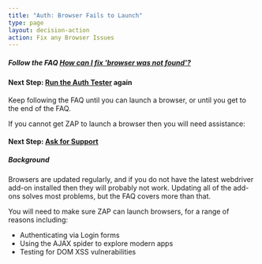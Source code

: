 ```yaml
---
title: "Auth: Browser Fails to Launch"
type: page
layout: decision-action
action: Fix any Browser Issues
---
```


##### Follow the FAQ [How can I fix 'browser was not found'?](/faq/how-can-i-fix-browser-was-not-found/)

#### Next Step: [Run the Auth Tester](../auth-tester-results/) again

Keep following the FAQ until you can launch a browser, or until you get to the end of the FAQ.

If you cannot get ZAP to launch a browser then you will need assistance:

#### Next Step: [Ask for Support](../ask-for-support/)


##### Background

Browsers are updated regularly, and if you do not have the latest webdriver add-on installed then they will
probably not work. Updating all of the add-ons solves most problems, but the FAQ covers more than that.

You will need to make sure ZAP can launch browsers, for a range of reasons including:
* Authenticating via Login forms
* Using the AJAX spider to explore modern apps
* Testing for DOM XSS vulnerabilities
